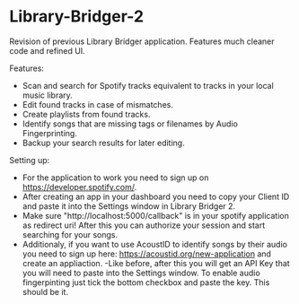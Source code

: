 # Library-Bridger-2
Revision of previous Library Bridger application. Features much cleaner code and refined UI.

Features:
- Scan and search for Spotify tracks equivalent to tracks in your local music library.
- Edit found tracks in case of mismatches.
- Create playlists from found tracks.
- Identify songs that are missing tags or filenames by Audio Fingerprinting.
- Backup your search results for later editing.

Setting up:
- For the application to work you need to sign up on https://developer.spotify.com/. 
- After creating an app in your dashboard you need to copy your Client ID and paste it into the Settings window in Library Bridger 2. 
- Make sure "http://localhost:5000/callback" is in your spotify application as redirect uri! After this you can authorize your session and start searching for your songs.
- Additionaly, if you want to use AcoustID to identify songs by their audio you need to sign up here: https://acoustid.org/new-application and create an appliaction. 
-Like before, after this you will get an API Key that you will need to paste into the Settings window. To enable audio fingerpinting just tick the bottom checkbox and paste the key. This should be it.
